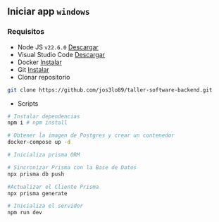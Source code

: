 ## Iniciar app `windows`
### Requisitos
- Node JS `v22.6.0` [Descargar](https://nodejs.org/en/download/prebuilt-installer)
- Visual Studio Code [Descargar](https://code.visualstudio.com/)
- Docker [Instalar](https://www.docker.com/)
- Git [Instalar](https://git-scm.com/downloads)
- Clonar repositorio
```bash
git clone https://github.com/jos3lo89/taller-software-backend.git
```
- Scripts
```bash
# Instalar dependencias
npm i # npm install

# Obtener la imagen de Postgres y crear un contenedor
docker-compose up -d

# Inicializa prisma ORM

# Sincronizar Prisma con la Base de Datos
npx prisma db push

#Actualizar el Cliente Prisma
npx prisma generate

# Inicializa el servidor
npm run dev
```
